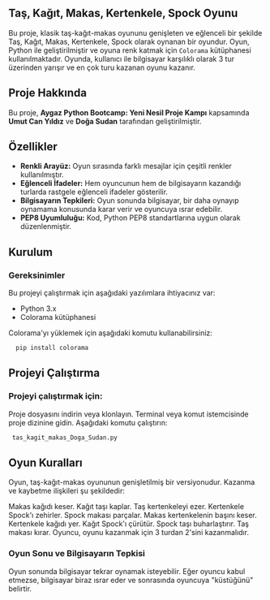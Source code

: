 ## Taş, Kağıt, Makas, Kertenkele, Spock Oyunu

Bu proje, klasik taş-kağıt-makas oyununu genişleten ve eğlenceli bir şekilde Taş, Kağıt, Makas, Kertenkele, Spock olarak oynanan bir oyundur. Oyun, Python ile geliştirilmiştir ve oyuna renk katmak için `Colorama` kütüphanesi kullanılmaktadır. Oyunda, kullanıcı ile bilgisayar karşılıklı olarak 3 tur üzerinden yarışır ve en çok turu kazanan oyunu kazanır.

## Proje Hakkında

Bu proje, **Aygaz Python Bootcamp: Yeni Nesil Proje Kampı** kapsamında **Umut Can Yıldız** ve **Doğa Sudan** tarafından geliştirilmiştir.

## Özellikler

- **Renkli Arayüz:** Oyun sırasında farklı mesajlar için çeşitli renkler kullanılmıştır.
- **Eğlenceli İfadeler:** Hem oyuncunun hem de bilgisayarın kazandığı turlarda rastgele eğlenceli ifadeler gösterilir.
- **Bilgisayarın Tepkileri:** Oyun sonunda bilgisayar, bir daha oynayıp oynamama konusunda karar verir ve oyuncuya ısrar edebilir.
- **PEP8 Uyumluluğu:** Kod, Python PEP8 standartlarına uygun olarak düzenlenmiştir.

## Kurulum

### Gereksinimler

Bu projeyi çalıştırmak için aşağıdaki yazılımlara ihtiyacınız var:

- Python 3.x
- Colorama kütüphanesi

Colorama'yı yüklemek için aşağıdaki komutu kullanabilirsiniz:

```bash
  pip install colorama
```

## Projeyi Çalıştırma
### Projeyi çalıştırmak için:

Proje dosyasını indirin veya klonlayın.
Terminal veya komut istemcisinde proje dizinine gidin.
Aşağıdaki komutu çalıştırın:

```bash
 tas_kagit_makas_Doga_Sudan.py
```

## Oyun Kuralları
Oyun, taş-kağıt-makas oyununun genişletilmiş bir versiyonudur. Kazanma ve kaybetme ilişkileri şu şekildedir:

Makas kağıdı keser.
Kağıt taşı kaplar.
Taş kertenkeleyi ezer.
Kertenkele Spock'ı zehirler.
Spock makası parçalar.
Makas kertenkelenin başını keser.
Kertenkele kağıdı yer.
Kağıt Spock'ı çürütür.
Spock taşı buharlaştırır.
Taş makası kırar.
Oyuncu, oyunu kazanmak için 3 turdan 2'sini kazanmalıdır.

### Oyun Sonu ve Bilgisayarın Tepkisi
Oyun sonunda bilgisayar tekrar oynamak isteyebilir. Eğer oyuncu kabul etmezse, bilgisayar biraz ısrar eder ve sonrasında oyuncuya "küstüğünü" belirtir.
